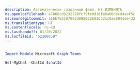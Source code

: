 ```yaml
---
description: Автоматически созданный файл. НЕ ИЗМЕНЯТЬ
ms.openlocfilehash: a7b68cd0232720fcf9fe9d1dfe0a60decd4aaf5c
ms.sourcegitcommit: a16b765507093d892022603d521c0ae8043de432
ms.translationtype: HT
ms.contentlocale: ru-RU
ms.lasthandoff: 01/20/2022
ms.locfileid: "62100659"
---
```

```powershell

Import-Module Microsoft.Graph.Teams

Get-MgChat -ChatId $chatId

```